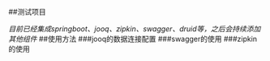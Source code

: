 ##测试项目

*目前已经集成springboot、jooq、zipkin、swagger、druid等，之后会持续添加其他组件*
##使用方法
###jooq的数据连接配置
###swagger的使用
###zipkin的使用